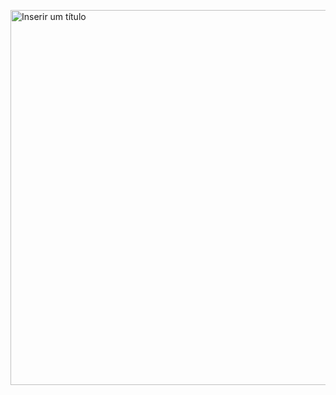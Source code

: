 [<img width="600" alt="Inserir um título" src="https://github.com/user-attachments/assets/8911da5a-7678-471a-9cb6-8edca24ca608" />
](https://github.com/augusto-cs/Ola-Mundo/blob/main/site-exemplo/Design%20sem%20nome%20(3).png)
